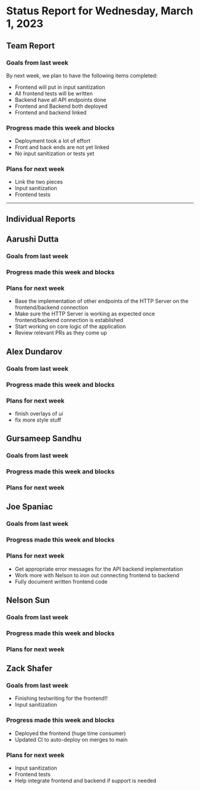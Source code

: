 # Status Report for Wednesday, March 1, 2023

## Team Report

### Goals from last week
By next week, we plan to have the following items completed:
- Frontend will put in input sanitization
- All frontend tests will be written
- Backend have all API endpoints done
- Frontend and Backend both deployed
- Frontend and backend linked

### Progress made this week and blocks
- Deployment took a lot of effort
- Front and back ends are not yet linked
- No input sanitization or tests yet

### Plans for next week
- Link the two pieces
- Input sanitization
- Frontend tests


---
## Individual Reports

## Aarushi Dutta

### Goals from last week


### Progress made this week and blocks


### Plans for next week
- Base the implementation of other endpoints of the HTTP Server on the frontend/backend connection
- Make sure the HTTP Server is working as expected once frontend/backend connection is established
- Start working on core logic of the application
- Review relevant PRs as they come up

## Alex Dundarov

### Goals from last week


### Progress made this week and blocks


### Plans for next week
- finish overlays of ui
- fix more style stuff

## Gursameep Sandhu

### Goals from last week

### Progress made this week and blocks

### Plans for next week

## Joe Spaniac

### Goals from last week


### Progress made this week and blocks


### Plans for next week
- Get appropriate error messages for the API backend implementation
- Work more with Nelson to iron out connecting frontend to backend
- Fully document written frontend code

## Nelson Sun

### Goals from last week


### Progress made this week and blocks


### Plans for next week


## Zack Shafer

### Goals from last week
- Finishing testwriting for the frontend!!
- Input sanitization

### Progress made this week and blocks
- Deployed the frontend (huge time consumer)
- Updated CI to auto-deploy on merges to main

### Plans for next week
- Input sanitization
- Frontend tests
- Help integrate frontend and backend if support is needed
